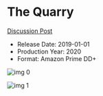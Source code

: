 # The Quarry

[Discussion Post](https://www.avsforum.com/threads/bass-eq-for-filtered-movies.2995212/post-59527126)

* Release Date: 2019-01-01
* Production Year: 2020
* Format: Amazon Prime DD+

![img 0](https://i.imgur.com/TBZoLMg.jpg)

![img 1](https://i.imgur.com/J5uEmiU.png)

